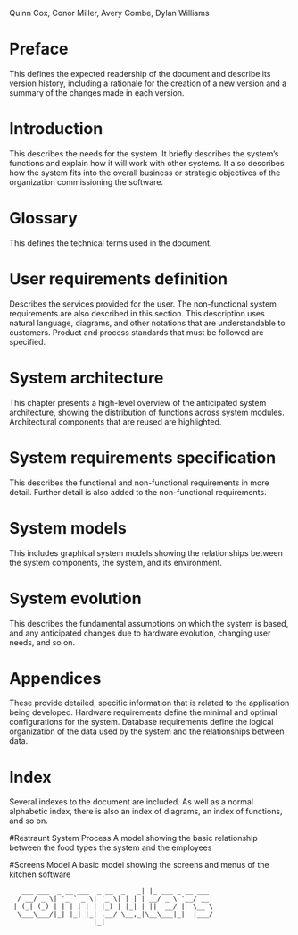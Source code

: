 Quinn Cox, Conor Miller, Avery Combe, Dylan Williams  

# Preface
This defines the expected readership of the document and describe its
version history, including a rationale for the creation of a new version and a
summary of the changes made in each version.

# Introduction
This describes the needs for the system. It briefly describes the
system’s functions and explain how it will work with other systems. It
also describes how the system fits into the overall business or strategic
objectives of the organization commissioning the software.

# Glossary
This defines the technical terms used in the document.

# User requirements definition
Describes the services provided for the user. The non-functional
system requirements are also described in this section. This
description uses natural language, diagrams, and other notations that are
understandable to customers. Product and process standards that must be
followed are specified.

# System architecture
This chapter presents a high-level overview of the anticipated system
architecture, showing the distribution of functions across system modules.
Architectural components that are reused are highlighted.

# System requirements specification
This describes the functional and non-functional requirements in more
detail. Further detail is also added to the non-functional
requirements.

# System models 
This includes graphical system models showing the relationships between
the system components, the system, and its environment.

# System evolution
This describes the fundamental assumptions on which the system is
based, and any anticipated changes due to hardware evolution, changing
user needs, and so on.

# Appendices
These provide detailed, specific information that is related to the
application being developed. Hardware requirements define the minimal
and optimal configurations for the system. Database requirements define 
the logical organization of the data used by the system and the
relationships between data.

# Index
Several indexes to the document are included. As well as a normal
alphabetic index, there is also an index of diagrams, an index of functions,
and so on.

#Restraunt System Process
A model showing the basic relationship between the food types the system and
the employees

#Screens Model
A basic model showing the screens and menus of the kitchen software





````
   ___ ___  _ __ ___  _ __  _   _| |_ ___ _ __ ___ 
  / __/ _ \| '_ ` _ \| '_ \| | | | __/ _ \ '__/ __|
 | (_| (_) | | | | | | |_) | |_| | ||  __/ |  \__ \
  \___\___/|_| |_| |_| .__/ \__,_|\__\___|_|  |___/
                     |_|     

````
